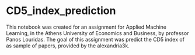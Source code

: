 # CD5_index_prediction
This notebook was created for an assignment for Applied Machine Learning, in the Athens University of Economics and Business, by professor Panos Louridas. The goal of this assignment was predict the CD5 index of as sample of papers, provided by the alexandria3k.
